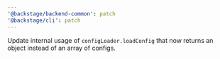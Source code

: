 ```yaml
---
'@backstage/backend-common': patch
'@backstage/cli': patch
---
```


Update internal usage of `configLoader.loadConfig` that now returns an object instead of an array of configs.
